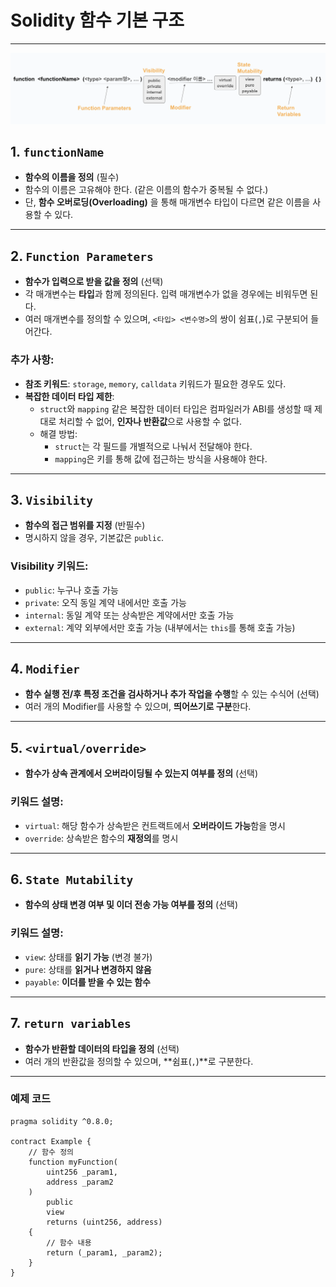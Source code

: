 # Solidity 함수 기본 구조

---
![함수 기본 구조](../image/functionStructure.png)

## 1. `functionName`

- **함수의 이름을 정의** (필수)
- 함수의 이름은 고유해야 한다. (같은 이름의 함수가 중복될 수 없다.)
- 단, **함수 오버로딩(Overloading)** 을 통해 매개변수 타입이 다르면 같은 이름을 사용할 수 있다.

---

## 2. `Function Parameters`

- **함수가 입력으로 받을 값을 정의** (선택)
- 각 매개변수는 **타입**과 함께 정의된다. 입력 매개변수가 없을 경우에는 비워두면 된다.
- 여러 매개변수를 정의할 수 있으며, `<타입> <변수명>`의 쌍이 쉼표(`,`)로 구분되어 들어간다.

### 추가 사항:
- **참조 키워드**: `storage`, `memory`, `calldata` 키워드가 필요한 경우도 있다.
- **복잡한 데이터 타입 제한**:
  - `struct`와 `mapping` 같은 복잡한 데이터 타입은 컴파일러가 ABI를 생성할 때 제대로 처리할 수 없어, **인자나 반환값**으로 사용할 수 없다.
  - 해결 방법:
    - `struct`는 각 필드를 개별적으로 나눠서 전달해야 한다.
    - `mapping`은 키를 통해 값에 접근하는 방식을 사용해야 한다.

---

## 3. `Visibility`

- **함수의 접근 범위를 지정** (반필수)
- 명시하지 않을 경우, 기본값은 `public`.

### Visibility 키워드:
- `public`: 누구나 호출 가능
- `private`: 오직 동일 계약 내에서만 호출 가능
- `internal`: 동일 계약 또는 상속받은 계약에서만 호출 가능
- `external`: 계약 외부에서만 호출 가능 (내부에서는 `this`를 통해 호출 가능)

---

## 4. `Modifier`

- **함수 실행 전/후 특정 조건을 검사하거나 추가 작업을 수행**할 수 있는 수식어 (선택)
- 여러 개의 Modifier를 사용할 수 있으며, **띄어쓰기로 구분**한다.

---

## 5. `<virtual/override>`

- **함수가 상속 관계에서 오버라이딩될 수 있는지 여부를 정의** (선택)

### 키워드 설명:
- `virtual`: 해당 함수가 상속받은 컨트랙트에서 **오버라이드 가능**함을 명시
- `override`: 상속받은 함수의 **재정의**를 명시

---

## 6. `State Mutability`

- **함수의 상태 변경 여부 및 이더 전송 가능 여부를 정의** (선택)

### 키워드 설명:
- `view`: 상태를 **읽기 가능** (변경 불가)
- `pure`: 상태를 **읽거나 변경하지 않음**
- `payable`: **이더를 받을 수 있는 함수**

---

## 7. `return variables`

- **함수가 반환할 데이터의 타입을 정의** (선택)
- 여러 개의 반환값을 정의할 수 있으며, **쉼표(`,`)**로 구분한다.

---

### 예제 코드
```solidity
pragma solidity ^0.8.0;

contract Example {
    // 함수 정의
    function myFunction(
        uint256 _param1, 
        address _param2
    ) 
        public 
        view 
        returns (uint256, address) 
    {
        // 함수 내용
        return (_param1, _param2);
    }
}
